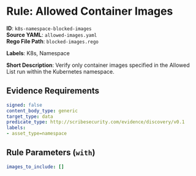# Rule: Allowed Container Images

**ID**: `k8s-namespace-blocked-images`  
**Source YAML**: `allowed-images.yaml`  
**Rego File Path**: `blocked-images.rego`  

**Labels**: K8s, Namespace

**Short Description**: Verify only container images specified in the Allowed List run within the Kubernetes namespace.

## Evidence Requirements

```yaml
signed: false
content_body_type: generic
target_type: data
predicate_type: http://scribesecurity.com/evidence/discovery/v0.1
labels:
- asset_type=namespace
```
## Rule Parameters (`with`)

```yaml
images_to_include: []
```
